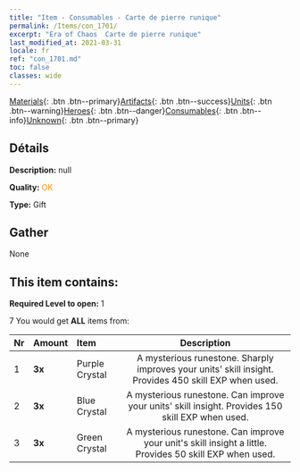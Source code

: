 ```yaml
---
title: "Item - Consumables - Carte de pierre runique"
permalink: /Items/con_1701/
excerpt: "Era of Chaos  Carte de pierre runique"
last_modified_at: 2021-03-31
locale: fr
ref: "con_1701.md"
toc: false
classes: wide
---
```

 [Materials](/fr/Items/){: .btn .btn--primary}[Artifacts](/fr/Items/Artifacts/){: .btn .btn--success}[Units](/fr/Items/Units/){: .btn .btn--warning}[Heroes](/fr/Items/Heroes/){: .btn .btn--danger}[Consumables](/fr/Items/Consumables/){: .btn .btn--info}[Unknown](/fr/Items/Unknown/){: .btn .btn--primary}

## Détails
 **Description:** null

 **Quality:** <span style="color: #FF8C00">OK</span>

 **Type:** Gift

## Gather

  None

## This item contains:

 **Required Level to open:** 1

 7 You would get **ALL** items  from:

  | Nr | Amount |     Item    | Description |
  |:---|:-------|:------------|:-----------:|
  | 1 |  **3x** | Purple Crystal | A mysterious runestone. Sharply improves your units' skill insight. Provides 450 skill EXP when used.  | 
  | 2 |  **3x** | Blue Crystal | A mysterious runestone. Can improve your units' skill insight. Provides 150 skill EXP when used.  | 
  | 3 |  **3x** | Green Crystal | A mysterious runestone. Can improve your unit's skill insight a little. Provides 50 skill EXP when used.  | 
